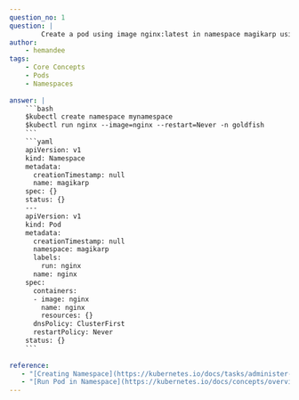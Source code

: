 ```yaml
---
question_no: 1
question: |
        Create a pod using image nginx:latest in namespace magikarp using CLI and YAML files
author: 
    - hemandee
tags: 
    - Core Concepts
    - Pods
    - Namespaces
 
answer: |
    ```bash
    $kubectl create namespace mynamespace
    $kubectl run nginx --image=nginx --restart=Never -n goldfish
    ```
    ```yaml
    apiVersion: v1
    kind: Namespace
    metadata:
      creationTimestamp: null
      name: magikarp
    spec: {}
    status: {}
    ---
    apiVersion: v1
    kind: Pod
    metadata:
      creationTimestamp: null
      namespace: magikarp
      labels:
        run: nginx
      name: nginx
    spec:
      containers:
      - image: nginx
        name: nginx
        resources: {}
      dnsPolicy: ClusterFirst
      restartPolicy: Never
    status: {}
    ```
    
reference:
   - "[Creating Namespace](https://kubernetes.io/docs/tasks/administer-cluster/namespaces/#creating-a-new-namespace)"
   - "[Run Pod in Namespace](https://kubernetes.io/docs/concepts/overview/working-with-objects/namespaces/#setting-the-namespace-for-a-request)"  
---
```


  